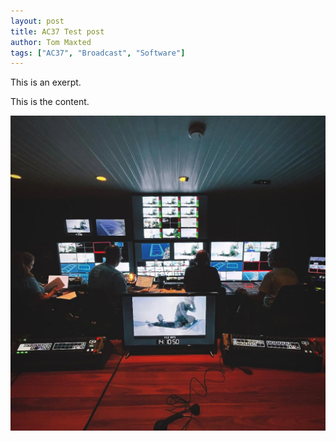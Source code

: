 ```yaml
---
layout: post
title: AC37 Test post
author: Tom Maxted
tags: ["AC37", "Broadcast", "Software"]
---
```


This is an exerpt.

This is the content.

![this is the AC37 Gallery](/assets/images/ac37-gallery.jpg)